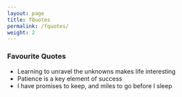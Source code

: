 ```yaml
---
layout: page
title: fQuotes
permalink: /fquotes/
weight: 2
---
```


### Favourite Quotes  <br>
<ul>
<li> Learning to unravel the unknowns makes life interesting </li>
<li> Patience is a key element of success </li>
<li> I have promises to keep, and miles to go before I sleep </li>
</ul> <br>